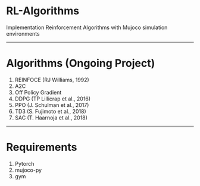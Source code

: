 # RL-Algorithms
Implementation Reinforcement Algorithms with Mujoco simulation environments 

_______________________________________________________________

# Algorithms (Ongoing Project)
1. REINFOCE (RJ Williams, 1992)
2. A2C
3. Off Policy Gradient 
4. DDPG (TP Lillicrap et al., 2016)
5. PPO (J. Schulman et al., 2017)
6. TD3 (S. Fujimoto et al., 2018)
7. SAC (T. Haarnoja et al., 2018)


_________________________________________________________________

# Requirements
1. Pytorch 
2. mujoco-py
3. gym
